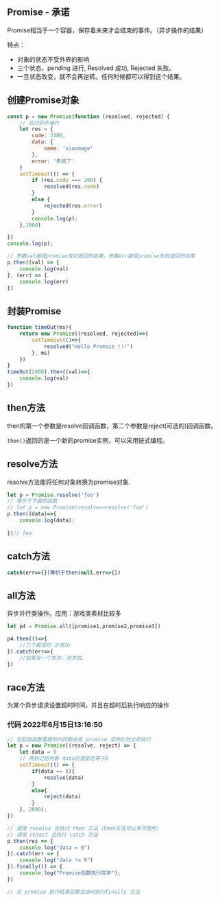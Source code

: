 ## Promise - 承诺

Promise相当于一个容器，保存着未来才会结束的事件。（异步操作的结果）

特点：

- 对象的状态不受外界的影响
- 三个状态，pending 进行, Resolved 成功, Rejected 失败。
- 一旦状态改变，就不会再逆转。任何时候都可以得到这个结果。

## 创建Promise对象

```javascript
const p = new Promise(function (resolved, rejected) {
    // 执行异步操作
    let res = {
        code: 2100,
        data: {
            name: 'xiaomage'
        },
        error: '失败了'
    }
    setTimeout(() => {
        if (res.code === 200) {
            resolved(res.code)
        }
        else {
            rejected(res.error)
        }
        console.log(p);
    },1000)

})
console.log(p);

// 参数val接受promise成功返回的结果，参数err接受promise失败返回的结果
p.then((val) => {
    console.log(val)
}, (err) => {
    console.log(err)
})
```

## 封装Promise

```javascript
function timeOut(ms){
    return new Promise((resolved, rejected)=>{
        setTimeout(()=>{
            resolved("Hello Promsie !!!")
        }, ms)
    })
}
timeOut(2000).then((val)=>{
    console.log(val)
})
```

## then方法

then的第一个参数是resolve回调函数，第二个参数是reject(可选的)回调函数。

`then()`返回的是一个新的promise实例，可以采用链式编程。

## resolve方法

resolve方法能将任何对象转换为promise对象.

```javascript
let p = Promise.resolve('foo')
// 等价于下面的函数
// let p = new Promise(resolve=>resolve('foo')
p.then((data)=>{
    console.log(data);
    
})// foo
```

## catch方法

```javascript
catch(err=>{})等价于then(null,err=>{})
```

## all方法

异步并行类操作。应用：游戏类素材比较多

```javascript
let p4 = Promise.all([promise1,promise2,promise3])

p4.then(()=>{
    //三个都成功 才成功
}).catch(err=>{
    //如果有一个失败，则失败。
})
```

## race方法

为某个异步请求设置超时时间，并且在超时后执行响应的操作

### 代码 2022年6月15日13:16:50

```JavaScript
// 在起始函数里面的代码都会在 promise 实例化时立即执行
let p = new Promise((resolve, reject) => {
    let data = 9
    // 两秒之后判断 data的值是否等于8
    setTimeout(() => {
        if(data == 8){
            resolve(data)
        }
        else{
            reject(data)
        }
    }, 2000);
})

// 调用 resolve 会执行 then 方法（then方法可以多次使用）
// 调用 reject 会执行 catch 方法
p.then(res => {
    console.log("data = 9")
}).catch(err => {
    console.log("data != 9")
}).finally(() => {
    console.log("Promise函数执行完毕");
})

// 在 promise 执行结束后都会自动执行finally 方法
```

